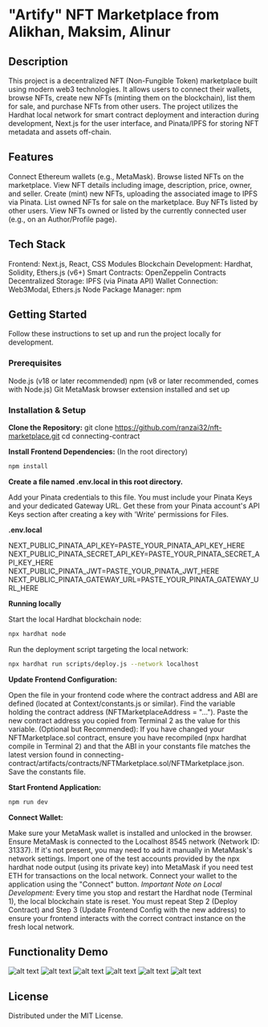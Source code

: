# "Artify" NFT Marketplace from Alikhan, Maksim, Alinur

## Description
This project is a decentralized NFT (Non-Fungible Token) marketplace built using modern web3 technologies. It allows users to connect their wallets, browse NFTs, create new NFTs (minting them on the blockchain), list them for sale, and purchase NFTs from other users. The project utilizes the Hardhat local network for smart contract deployment and interaction during development, Next.js for the user interface, and Pinata/IPFS for storing NFT metadata and assets off-chain.

## Features
Connect Ethereum wallets (e.g., MetaMask).
Browse listed NFTs on the marketplace.
View NFT details including image, description, price, owner, and seller.
Create (mint) new NFTs, uploading the associated image to IPFS via Pinata.
List owned NFTs for sale on the marketplace.
Buy NFTs listed by other users.
View NFTs owned or listed by the currently connected user (e.g., on an Author/Profile page).

 ## Tech Stack
Frontend: Next.js, React, CSS Modules
Blockchain Development: Hardhat, Solidity, Ethers.js (v6+)
Smart Contracts: OpenZeppelin Contracts
Decentralized Storage: IPFS (via Pinata API)
Wallet Connection: Web3Modal, Ethers.js
Node Package Manager: npm

## Getting Started
Follow these instructions to set up and run the project locally for development.

### Prerequisites
Node.js (v18 or later recommended)
npm (v8 or later recommended, comes with Node.js)
Git
MetaMask browser extension installed and set up

### Installation & Setup

**Clone the Repository:**
git clone https://github.com/ranzai32/nft-marketplace.git
cd connecting-contract

**Install Frontend Dependencies:**
(In the root directory)
```sh
npm install
```

**Create a file named .env.local in this root directory.**

Add your Pinata credentials to this file. You must include your Pinata Keys and your dedicated Gateway URL. Get these from your Pinata account's API Keys section after creating a key with 'Write' permissions for Files.

**.env.local**

NEXT_PUBLIC_PINATA_API_KEY=PASTE_YOUR_PINATA_API_KEY_HERE
NEXT_PUBLIC_PINATA_SECRET_API_KEY=PASTE_YOUR_PINATA_SECRET_API_KEY_HERE
NEXT_PUBLIC_PINATA_JWT=PASTE_YOUR_PINATA_JWT_HERE
NEXT_PUBLIC_PINATA_GATEWAY_URL=PASTE_YOUR_PINATA_GATEWAY_URL_HERE

**Running locally**

Start the local Hardhat blockchain node:
```sh
npx hardhat node
```

Run the deployment script targeting the local network:
```sh
npx hardhat run scripts/deploy.js --network localhost
```

**Update Frontend Configuration:**

Open the file in your frontend code where the contract address and ABI are defined (located at Context/constants.js or similar).
Find the variable holding the contract address (NFTMarketplaceAddress = "...").
Paste the new contract address you copied from Terminal 2 as the value for this variable.
(Optional but Recommended): If you have changed your NFTMarketplace.sol contract, ensure you have recompiled (npx hardhat compile in Terminal 2) and that the ABI in your constants file matches the latest version found in connecting-contract/artifacts/contracts/NFTMarketplace.sol/NFTMarketplace.json.
Save the constants file.

**Start Frontend Application:**

```sh
npm run dev
```

**Connect Wallet:**

Make sure your MetaMask wallet is installed and unlocked in the browser.
Ensure MetaMask is connected to the Localhost 8545 network (Network ID: 31337). If it's not present, you may need to add it manually in MetaMask's network settings.
Import one of the test accounts provided by the npx hardhat node output (using its private key) into MetaMask if you need test ETH for transactions on the local network.
Connect your wallet to the application using the "Connect" button.
*Important Note on Local Development:* Every time you stop and restart the Hardhat node (Terminal 1), the local blockchain state is reset. You must repeat Step 2 (Deploy Contract) and Step 3 (Update Frontend Config with the new address) to ensure your frontend interacts with the correct contract instance on the fresh local network.

## Functionality Demo
![alt text](screens/image.png)
![alt text](screens/image-1.png)
![alt text](screens/image-2.png)
![alt text](screens/image-3.png)
![alt text](screens/image-5.png)
![alt text](screens/image-6.png)

## License
Distributed under the MIT License.


